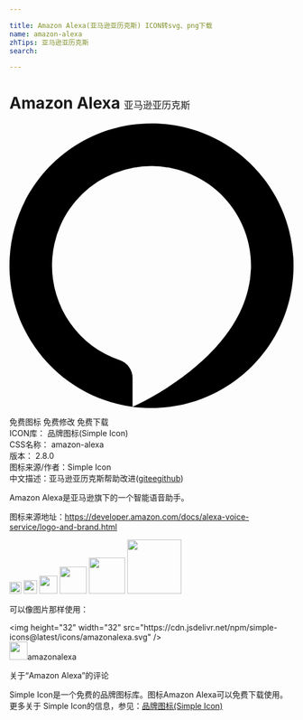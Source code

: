 ```yaml
---

title: Amazon Alexa(亚马逊亚历克斯) ICON转svg、png下载
name: amazon-alexa
zhTips: 亚马逊亚历克斯
search: 

---
```


# Amazon Alexa  <small style="font-size: 60%;font-weight: 100">亚马逊亚历克斯</small>

<div id="svg" class="svg-wrap">
<svg role="img" xmlns="http://www.w3.org/2000/svg" viewBox="0 0 24 24"><title>Amazon Alexa icon</title><path d="M12 0C5.37 0 0 5.37 0 12C0 18.09 4.53 23.11 10.4 23.9V21.5A1.59 1.59 0 0 0 9.32 19.97A8.41 8.41 0 0 1 3.6 11.8A8.37 8.37 0 0 1 12.09 3.6A8.4 8.4 0 0 1 20.4 12.31L20.39 12.38A8.68 8.68 0 0 1 20.36 12.76C20.36 12.83 20.35 12.9 20.34 12.96C20.34 13.04 20.33 13.12 20.32 13.19L20.3 13.29C19.27 20.07 10.45 23.87 10.4 23.9C10.92 23.97 11.46 24 12 24C18.63 24 24 18.63 24 12S18.63 0 12 0Z"/></svg>
</div>
<detail full-name='amazon-alexa'></detail>

<div class="detail-page">
<p>
<span><span class="badge-success badge">免费图标</span> <span class="badge-success badge">免费修改</span>  <span class="badge-success badge">免费下载</span> </span>
<br/>
<span>
ICON库：
<span class="badge-secondary badge">品牌图标(Simple Icon)</span> 
</span>
<br/>
<span>
CSS名称：
<span class="badge-secondary badge">amazon-alexa</span> 
</span>

<br/>
<span>
版本：
<span class="badge-secondary badge">2.8.0</span> 
</span>
<br/>
<span>图标来源/作者：<span class="badge-light badge">Simple Icon</span></span> 
<br/>
<span class="zh-detail">中文描述：<span class="badge-primary badge">亚马逊亚历克斯</span><span class="help-link"><span>帮助改进</span>(<a href="https://gitee.com/liuwave/icon-helper/edit/master/json/brands/amazon-alexa.json" target="_blank" rel="noopener noreferrer">gitee</a><a href="https://github.com/liuwave/icon-helper/edit/master/json/brands/amazon-alexa.json" target="_blank" rel="noopener noreferrer">github</a></span>)</span><br/>
</p>
</div><div class="description description alert alert-light"><p>Amazon Alexa是亚马逊旗下的一个智能语音助手。</p><p>图标来源地址：<a href="https://developer.amazon.com/docs/alexa-voice-service/logo-and-brand.html" target="_blank" rel="noopener noreferrer">https://developer.amazon.com/docs/alexa-voice-service/logo-and-brand.html</a></p></div>
<div class="alert alert-dark">
<img height="21" width="21" src="https://cdn.jsdelivr.net/npm/simple-icons@latest/icons/amazonalexa.svg" />
<img height="24" width="24" src="https://cdn.jsdelivr.net/npm/simple-icons@latest/icons/amazonalexa.svg" />
<img height="32" width="32" src="https://cdn.jsdelivr.net/npm/simple-icons@latest/icons/amazonalexa.svg" />
<img height="48" width="48" src="https://cdn.jsdelivr.net/npm/simple-icons@latest/icons/amazonalexa.svg" />
<img height="64" width="64" src="https://cdn.jsdelivr.net/npm/simple-icons@latest/icons/amazonalexa.svg" />
<img height="96" width="96" src="https://cdn.jsdelivr.net/npm/simple-icons@latest/icons/amazonalexa.svg" />

</div>
<div>
  <p>可以像图片那样使用：    
  </p>
  <div class="alert alert-primary" style="font-size: 14px">
    &lt;img height="32" width="32" src="https://cdn.jsdelivr.net/npm/simple-icons@latest/icons/amazonalexa.svg" /&gt;
    <copy-btn content='<img height="32" width="32" src="https://cdn.jsdelivr.net/npm/simple-icons@latest/icons/amazonalexa.svg" />'></copy-btn>
  </div>
  <div class="alert alert-secondary">
    <img height="32" width="32" src="https://cdn.jsdelivr.net/npm/simple-icons@latest/icons/amazonalexa.svg" />amazonalexa
    <copy-btn content="amazonalexa" btn-title="复制图标名称"></copy-btn>
  </div>
</div>

<Vssue title="关于“Amazon Alexa”的评论" >关于“Amazon Alexa”的评论</Vssue>


<div><p>Simple Icon是一个免费的品牌图标库。图标Amazon Alexa可以免费下载使用。更多关于  Simple Icon的信息，参见：<a target="_blank" href="https://iconhelper.cn/brands.html">品牌图标(Simple Icon)</a>
</p></div>
